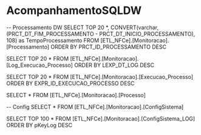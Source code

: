 # AcompanhamentoSQLDW

-- Processamento DW
SELECT TOP 20 *, CONVERT(varchar, (PRCT_DT_FIM_PROCESSAMENTO - PRCT_DT_INICIO_PROCESSAMENTO), 108) as TempoProcessamento
  FROM [ETL_NFCe].[Monitoracao].[Processamento]
  ORDER BY PRCT_ID_PROCESSAMENTO DESC
 
SELECT TOP 20 *
  FROM [ETL_NFCe].[Monitoracao].[Log_Execucao_Processo]
  ORDER BY LEXP_DT_LOG DESC
 
SELECT TOP 20 *
  FROM [ETL_NFCe].[Monitoracao].[Execucao_Processo]
  ORDER BY EXPR_ID_EXECUCAO_PROCESSO DESC
 
SELECT * FROM [ETL_NFCe].[Monitoracao].[Processo]
 
-- Config
SELECT * FROM [ETL_NFCe].[Monitoracao].[ConfigSistema]
 
SELECT TOP 100 *
  FROM [ETL_NFCe].[Monitoracao].[ConfigSistema_LOG]
 ORDER BY pKeyLog DESC